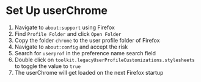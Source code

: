 # Set Up userChrome

1. Navigate to `about:support` using Firefox
2. Find `Profile Folder` and click `Open Folder`
3. Copy the folder `chrome` to the user profile folder of Firefox
4. Navigate to `about:config` and accept the risk
5. Search for `userprof` in the preference name search field
6. Double click on `toolkit.legacyUserProfileCustomizations.stylesheets` to
   toggle the value to `true`
7. The userChrome will get loaded on the next Firefox startup

